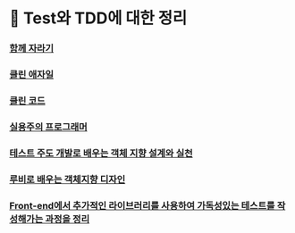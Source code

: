 # 🍬 Test와 TDD에 대한 정리

### [함께 자라기](https://github.com/saseungmin/frontend-tech-interview/blob/main/TestAndTDD/%ED%95%A8%EA%BB%98%EC%9E%90%EB%9D%BC%EA%B8%B0.md)

### [클린 애자일](https://github.com/saseungmin/frontend-tech-interview/blob/main/TestAndTDD/clean-agile.md)

### [클린 코드](https://github.com/saseungmin/frontend-tech-interview/blob/main/TestAndTDD/clean-code.md)

### [실용주의 프로그래머](https://github.com/saseungmin/frontend-tech-interview/blob/main/TestAndTDD/pragmatic-programmer.md)

### [테스트 주도 개발로 배우는 객체 지향 설계와 실천](https://github.com/saseungmin/frontend-tech-interview/blob/main/TestAndTDD/growing-object-oriented-software-guided-by-tests.md)

### [루비로 배우는 객체지향 디자인](https://github.com/saseungmin/frontend-tech-interview/blob/main/TestAndTDD/design-in-ruby.md)

### [Front-end에서 추가적인 라이브러리를 사용하여 가독성있는 테스트를 작성해가는 과정을 정리](https://github.com/saseungmin/frontend-tech-interview/tree/main/TestAndTDD/front-end-test)
